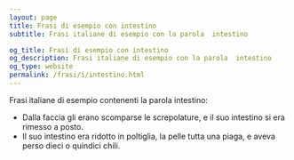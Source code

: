 ```yaml
---
layout: page
title: Frasi di esempio con intestino 
subtitle: Frasi italiane di esempio con la parola  intestino

og_title: Frasi di esempio con intestino 
og_description: Frasi italiane di esempio con la parola  intestino
og_type: website
permalink: /frasi/i/intestino.html
---
```


Frasi italiane di esempio contenenti la parola intestino:


- Dalla faccia gli erano scomparse le screpolature, e il suo intestino si era rimesso a posto.
- Il suo intestino era ridotto in poltiglia, la pelle tutta una piaga, e aveva perso dieci o quindici chili.
